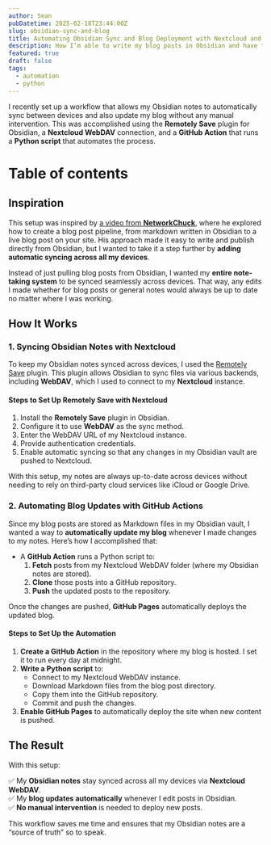 ```yaml
---
author: Sean
pubDatetime: 2025-02-18T23:44:00Z
slug: obsidian-sync-and-blog
title: Automating Obsidian Sync and Blog Deployment with Nextcloud and GitHub Actions
description: How I’m able to write my blog posts in Obsidian and have them automatically show up here!
featured: true
draft: false
tags:
  - automation
  - python
---
```

I recently set up a workflow that allows my Obsidian notes to automatically sync between devices and also update my blog without any manual intervention. This was accomplished using the **Remotely Save** plugin for Obsidian, a **Nextcloud WebDAV** connection, and a **GitHub Action** that runs a **Python script** that automates the process.

# Table of contents

## Inspiration

This setup was inspired by [a video from **NetworkChuck**](https://youtu.be/dnE7c0ELEH8?si=YlK2PJ4si6hp_KzO), where he explored how to create a blog post pipeline, from markdown written in Obsidian to a live blog post on your site. His approach made it easy to write and publish directly from Obsidian, but I wanted to take it a step further by **adding automatic syncing across all my devices**.

Instead of just pulling blog posts from Obsidian, I wanted my **entire note-taking system** to be synced seamlessly across devices. That way, any edits I made whether for blog posts or general notes would always be up to date no matter where I was working.
## How It Works  

### 1. Syncing Obsidian Notes with Nextcloud
To keep my Obsidian notes synced across devices, I used the [Remotely Save](https://github.com/remotely-save/remotely-save) plugin. This plugin allows Obsidian to sync files via various backends, including **WebDAV**, which I used to connect to my **Nextcloud** instance.
#### Steps to Set Up Remotely Save with Nextcloud
1. Install the **Remotely Save** plugin in Obsidian.  
2. Configure it to use **WebDAV** as the sync method.  
3. Enter the WebDAV URL of my Nextcloud instance.  
4. Provide authentication credentials.  
5. Enable automatic syncing so that any changes in my Obsidian vault are pushed to Nextcloud.

With this setup, my notes are always up-to-date across devices without needing to rely on third-party cloud services like iCloud or Google Drive.  
### 2. Automating Blog Updates with GitHub Actions

Since my blog posts are stored as Markdown files in my Obsidian vault, I wanted a way to **automatically update my blog** whenever I made changes to my notes. Here’s how I accomplished that:  

- A **GitHub Action** runs a Python script to:  
  1. **Fetch** posts from my Nextcloud WebDAV folder (where my Obsidian notes are stored). 
  2. **Clone** those posts into a GitHub repository.  
  3. **Push** the updated posts to the repository.  

Once the changes are pushed, **GitHub Pages** automatically deploys the updated blog.  

#### Steps to Set Up the Automation  

1. **Create a GitHub Action** in the repository where my blog is hosted. I set it to run every day at midnight.
2. **Write a Python script** to:  
   - Connect to my Nextcloud WebDAV instance.  
   - Download Markdown files from the blog post directory.  
   - Copy them into the GitHub repository.  
   - Commit and push the changes.  
3. **Enable GitHub Pages** to automatically deploy the site when new content is pushed.

## The Result  

With this setup:  

✅ My **Obsidian notes** stay synced across all my devices via **Nextcloud WebDAV**.  
✅ My **blog updates automatically** whenever I edit posts in Obsidian.  
✅ **No manual intervention** is needed to deploy new posts.  

This workflow saves me time and ensures that my Obsidian notes are a “source of truth” so to speak.
